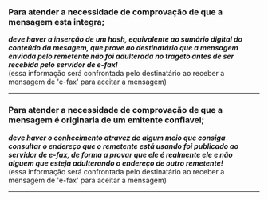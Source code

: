 ### Para atender a necessidade de comprovação de que a mensagem esta integra;  
***deve haver a inserção de um hash, equivalente ao sumário digital do conteúdo da mesagem, que prove ao destinatário que a mensagem enviada pelo remetente não foi adulterada no trageto antes de ser recebida pelo servidor de e-fax!***  
  (essa informação será confrontada pelo destinatário ao receber a mensagem de 'e-fax' para aceitar a mensagem)  

---
### Para atender a necessidade de comprovação de que a mensagem é originaria de um emitente confiavel;  
***deve haver o conhecimento atravez de algum meio que consiga consultar o endereço que o remetente está usando foi publicado ao servidor de e-fax, de forma a provar que ele é realmente ele e não alguem que esteja adulterando o endereço de outro remetente!***  
  (essa informação será confrontada pelo destinatário ao receber a mensagem de 'e-fax' para aceitar a mensagem)  

---
